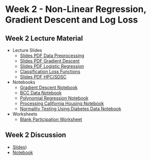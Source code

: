 # Week 2 - Non-Linear Regression, Gradient Descent and Log Loss

## Week 2 Lecture Material
  - Lecture Slides
    - [Slides PDF Data Preprocessing](https://drive.google.com/file/d/1XOyul6ePvmkpfcaOXEkUQPh_8mNiFNu8/view?usp=sharing)
    - [Slides PDF Gradient Descent](https://drive.google.com/file/d/1-ouAeGWCd7z0SGdcn81Idl1ehAZ_OXiD/view?usp=sharing)
    - [Slides PDF Logistic Regression](https://drive.google.com/file/d/1jsdjPC29uQeAg6EElJgp12l4leH44z-l/view?usp=sharing)
    - [Classification Loss Functions](https://drive.google.com/file/d/1toz1kRuiSD5VQOVqnF7LRhbYyleE3ta0/view?usp=sharing)
    - [Slides PDF HPC/SDSC](https://drive.google.com/file/d/1e9juxbo3AclzjgGEpueCu_QBYProOhAi/view?usp=sharing)
  - Notebooks
    - [Gradient Descent Notebook](https://colab.research.google.com/drive/13h1k8yXHqp7kPX6ljmayG-HFip6H_lxY?usp=sharing)
    - [BCC Data Notebook](https://colab.research.google.com/drive/1ksEGL7SJ_wutCIyPYx7Loe5EPdOij6dJ?usp=sharing)
    - [Polynomial Regression Notebook](https://colab.research.google.com/drive/1RTQlBVEt1buifFjp76igPk-awYBS-jer?usp=sharing)
    - [Processing California Housing Notebook](https://colab.research.google.com/drive/1SkDVZZrFwxzdPUkcIeM2O24WlpQEZUXC?usp=sharing)
    - [Normality Testing Using Diabetes Data Notebook](https://colab.research.google.com/drive/1jfAxnUzPJ2EjB34lpH06tbOSxbXwSlm5?usp=sharing)
  - Worksheets
    - [Blank Participation Worksheet](https://drive.google.com/file/d/1AixFWcweyiHu_42doUkDTWcicPvB7EgQ/view?usp=sharing)
  
## Week 2 Discussion
  - [Slides](https://drive.google.com/file/d/1PCCzjuo_hMz1KCLko-YuUXiU9eJAt-D8/view?usp=drive_link))
  - [Notebook](https://drive.google.com/file/d/1nod0X8q_rC2EuvcIMeh0h6C1O4ZhIAOC/view?usp=drive_link)
<!--
  - [Slides](https://drive.google.com/file/d/1DszFLeg_IthjnUSKIbsrkHRZelnw7K2A/view?usp=drive_link)
  - [Notebook](https://colab.research.google.com/drive/142p_WNTQm6IGoN7tlLybKJQ31o_d4uUV?usp=sharing)
## Week 4 Discussion
- [Slides](https://drive.google.com/file/d/1PCCzjuo_hMz1KCLko-YuUXiU9eJAt-D8/view?usp=drive_link)
- [Notebook](https://drive.google.com/file/d/1nod0X8q_rC2EuvcIMeh0h6C1O4ZhIAOC/view?usp=drive_link)
